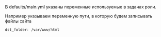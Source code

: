 В defaults/main.yml указаны переменные используемые в задачах роли.

Например указываем переменную пути, в которую будем записывать файлы сайта
```
dst_folder: /var/www/html
```
